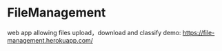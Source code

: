 # FileManagement
web app allowing files upload，download and classify 
demo: https://file-management.herokuapp.com/
